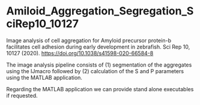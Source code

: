 # Amiloid_Aggregation_Segregation_SciRep10_10127
Image analysis of cell aggregation for  Amyloid precursor protein-b facilitates cell adhesion during early development in zebrafish. Sci Rep 10, 10127 (2020). https://doi.org/10.1038/s41598-020-66584-8

The image analysis pipeline consists of (1) segmentation of the aggregates using the IJmacro
followed by (2) calculation of the S and P parameters using the MATLAB application.

Regarding the MATLAB application we can provide stand alone executables if requested.
